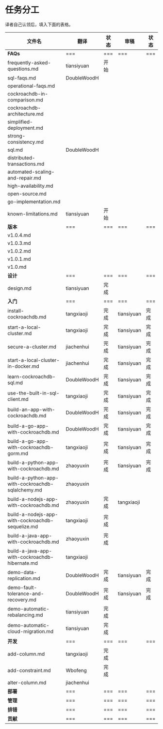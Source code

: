 # 任务分工

译者自己认领后，填入下面的表格。

| 文件名                                      | 翻译          | 状态   | 审稿         | 状态   |
| ---------------------------------------- | ----------- | ---- | ---------- | ---- |
| **FAQs**                                 | ===         | ===  | ===        | ===  |
| frequently-asked-questions.md            | tiansiyuan  | 开始   |            |      |
| sql-faqs.md                              | DoubleWoodH |      |            |      |
| operational-faqs.md                      |             |      |            |      |
| cockroachdb-in-comparison.md             |             |      |            |      |
| cockroachdb-architecture.md              |             |      |            |      |
| simplified-deployment.md                 |             |      |            |      |
| strong-consistency.md                    |             |      |            |      |
| sql.md                                   | DoubleWoodH |      |            |      |
| distributed-transactions.md              |             |      |            |      |
| automated-scaling-and-repair.md          |             |      |            |      |
| high-availability.md                     |             |      |            |      |
| open-source.md                           |             |      |            |      |
| go-implementation.md                     |             |      |            |      |
| known-limitations.md                     | tiansiyuan  | 开始   |            |      |
| **版本**                                   | ===         | ===  | ===        | ===  |
| v1.0.4.md                                |             |      |            |      |
| v1.0.3.md                                |             |      |            |      |
| v1.0.2.md                                |             |      |            |      |
| v1.0.1.md                                |             |      |            |      |
| v1.0.md                                  |             |      |            |      |
| **设计**                                   | ===         | ===  | ===        | ===  |
| design.md                                | tiansiyuan  | 完成   |            |      |
| **入门**                                   | ===         | ===  | ===        | ===  |
| install-cockroachdb.md                   | tangxiaoji  | 完成   | tiansiyuan | 完成   |
| start-a-local-cluster.md                 | tangxiaoji  | 完成   | tiansiyuan | 完成   |
| secure-a-cluster.md                      | jiachenhui  | 完成   | tiansiyuan | 完成   |
| start-a-local-cluster-in-docker.md       | jiachenhui  | 完成   | tiansiyuan | 完成   |
| learn-cockroachdb-sql.md                 | DoubleWoodH | 完成   | tiansiyuan | 完成   |
| use-the-built-in-sql-client.md           | tangxiaoji  | 完成   | tiansiyuan | 完成   |
| build-an-app-with-cockroachdb.md         | DoubleWoodH | 完成   | tiansiyuan | 完成   |
| build-a-go-app-with-cockroachdb.md       | DoubleWoodH | 完成   | tiansiyuan | 完成   |
| build-a-go-app-with-cockroachdb-gorm.md  | tangxiaoji  | 完成   | tiansiyuan | 完成   |
| build-a-python-app-with-cockroachdb.md   | zhaoyuxin   | 完成   | tiansiyuan | 完成   |
| build-a-python-app-with-cockroachdb-sqlalchemy.md | zhaoyuxin   |      |            |      |
| build-a-nodejs-app-with-cockroachdb.md   | zhaoyuxin   | 完成   | tangxiaoji |      |
| build-a-nodejs-app-with-cockroachdb-sequelize.md | tangxiaoji  | 完成   |            |      |
| build-a-java-app-with-cockroachdb.md     | zhaoyuxin   | 完成   |            |      |
| build-a-java-app-with-cockroachdb-hibernate.md | tangxiaoji  |      |            |      |
| demo-data-replication.md                 | DoubleWoodH | 完成   | tiansiyuan | 完成   |
| demo-fault-tolerance-and-recovery.md     | DoubleWoodH | 完成   | tiansiyuan | 完成   |
| demo-automatic-rebalancing.md            | tiansiyuan  | 完成   |            |      |
| demo-automatic-cloud-migration.md        | tiansiyuan  | 完成   |            |      |
| **开发**                                   | ===         | ===  | ===        | ===  |
| add-column.md                            | tangxiaoji  | 完成   |            |      |
| add-constraint.md                        | Wbofeng     | 完成   |            |      |
| alter-column.md                          | jiachenhui  |      |            |      |
| **部署**                                   | ===         | ===  | ===        | ===  |
| **管理**                                   | ===         | ===  | ===        | ===  |
| **排错**                                   | ===         | ===  | ===        | ===  |
| **贡献**                                   | ===         | ===  | ===        | ===  |